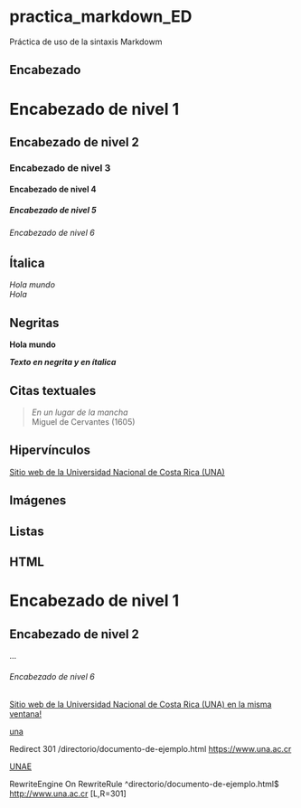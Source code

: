 # practica_markdown_ED

Práctica de uso de la sintaxis Markdowm

## Encabezado

# Encabezado de nivel 1
## Encabezado de nivel 2
### Encabezado de nivel 3
#### Encabezado de nivel 4
##### Encabezado de nivel 5
###### Encabezado de nivel 6

## Ítalica 
_Hola mundo_  
*Hola*

## Negritas 

**Hola mundo**  

_**Texto en negrita y en ítalica**_

## Citas textuales
> _En un lugar de la mancha_  
Miguel de Cervantes (1605)

## Hipervínculos

[Sitio web de la Universidad Nacional de Costa Rica (UNA)](https://www.una.ac.cr/)

## Imágenes

## Listas


## HTML
<h1>Encabezado de nivel 1</h1>
<h2>Encabezado de nivel 2</h2>

...
<h6>Encabezado de nivel 6</h6>

<a href="https://www.una.ac.cr/">Sitio web de la Universidad Nacional de Costa Rica (UNA) en la misma ventana!</a>    

<a href="https://www.una.ac.cr/" target="_blank">una</a>

Redirect 301 /directorio/documento-de-ejemplo.html https://www.una.ac.cr  

<a href="www.una.ac.cr" target="_blank">UNAE</a>

RewriteEngine On
RewriteRule ^directorio/documento-de-ejemplo.html$ http://www.una.ac.cr [L,R=301]


